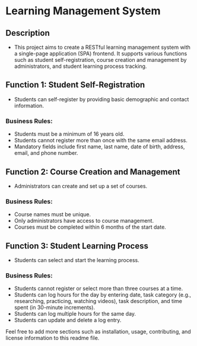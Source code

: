 # Learning Management System

## Description
- This project aims to create a RESTful learning management system with a single-page application (SPA) frontend. It supports various functions such as student self-registration, course creation and management by administrators, and student learning process tracking.

## Function 1: Student Self-Registration
- Students can self-register by providing basic demographic and contact information.
### Business Rules:
- Students must be a minimum of 16 years old.
- Students cannot register more than once with the same email address.
- Mandatory fields include first name, last name, date of birth, address, email, and phone number.

## Function 2: Course Creation and Management
- Administrators can create and set up a set of courses.
### Business Rules:
- Course names must be unique.
- Only administrators have access to course management.
- Courses must be completed within 6 months of the start date.

## Function 3: Student Learning Process
- Students can select and start the learning process.
### Business Rules:
- Students cannot register or select more than three courses at a time.
- Students can log hours for the day by entering date, task category (e.g., researching, practicing, watching videos), task description, and time spent (in 30-minute increments).
- Students can log multiple hours for the same day.
- Students can update and delete a log entry.

Feel free to add more sections such as installation, usage, contributing, and license information to this readme file.
